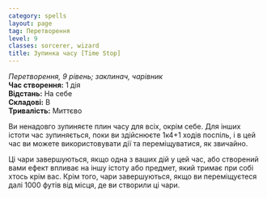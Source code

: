 ```yaml
---
category: spells
layout: page
tag: Перетворення
level: 9
classes: sorcerer, wizard
title: Зупинка часу [Time Stop]
---
```


_Перетворення, 9 рівень; заклинач, чарівник_    
**Час створення:** 1 дія    
**Відстань:** На себе    
**Складові:** В    
**Тривалість:** Миттєво    

Ви ненадовго зупиняєте плин часу для всіх, окрім себе. Для інших істоти час зупиняється, поки ви здійснюєте 1к4+1 ходів поспіль, і в цей час ви можете використовувати дії та переміщуватися, як звичайно.    

Ці чари завершуються, якщо одна з ваших дій у цей час, або створений вами ефект впливає на іншу істоту або предмет, який тримає при собі хтось крім вас. Крім того, чари завершуються, якщо ви переміщуєтеся далі 1000 футів від місця, де ви створили ці чари. 
